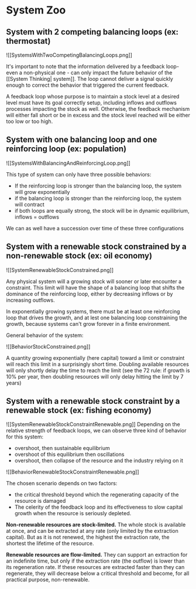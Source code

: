 # System Zoo
## System with 2 competing balancing loops (ex: thermostat)

![[SystemsWithTwoCompetingBalancingLoops.png]]


It's important to note that the information delivered by a feedback loop- even a non-physical one - can only impact the future behavior of the [[System Thinking| system]]. The loop cannot deliver a signal quickly enough to correct the behavior that triggered the current feedback.

A feedback loop whose purpose is to maintain a stock level at a desired level must have its goal correctly setup, including inflows and outflows processes impacting the stock as well. Otherwise, the feedback mechanism will either fall short or be in excess and the stock level reached will be either too low or too high.

## System with one balancing loop and one reinforcing loop (ex: population)

![[SystemsWithBalancingAndReinforcingLoop.png]]


This type of system can only have three possible behaviors:

- If the reinforcing loop is stronger than the balancing loop, the system will grow exponentially
- if the balancing loop is stronger than the reinforcing loop, the system will contract
- if both loops are equally strong, the stock will be in dynamic equilibrium, inflows = outflows

We can as well have a succession over time of these three configurations

## System with a renewable stock constrained by a non-renewable stock (ex: oil economy)

![[SystemRenewableStockConstrained.png]]

Any physical system will a growing stock will sooner or later encounter a constraint. This limit will have the shape of a balancing loop that shifts the dominance of the reinforcing loop, either by decreasing inflows or by increasing outflows.

In exponentially growing systems, there must be at least one reinforcing loop that drives the growth, and at lest one balancing loop constraining the growth, because systems can't grow forever in a finite environment.

General behavior of the system:

![[BehaviorStockConstrained.png]]

A quantity growing exponentially (here capital) toward a limit or constraint will reach this limit in a surprisingly short time. Doubling available resources will only shortly delay the time to reach the limit (see the 72 rule: if growth is 10% per year, then doubling resources will only delay hitting the limit by 7 years)

## System with a renewable stock constraint by a renewable stock (ex: fishing economy)

![[SystemRenewableStockConstraintRenewable.png]]
Depending on the relative strength of feedback loops, we can observe three kind of behavior for this system:

- overshoot, then sustainable equilibrium
- overshoot of this equilibrium then oscillations
- overshoot, then collapse of the resource and the industry relying on it


![[BehaviorRenewableStockConstraintRenewable.png]]

The chosen scenario depends on two factors:
- the critical threshold beyond which the regenerating capacity of the resource is damaged
- The celerity of the feedback loop and its effectiveness to slow capital growth when the resource is seriously depleted.

**Non-renewable resources are stock-limited.** The whole stock is available at once, and can be extracted at any rate (only limited by the extraction capital). But as it is not renewed, the highest the extraction rate, the shortest the lifetime of the resource.

**Renewable resources are flow-limited.** They can support an extraction for an indefinite time, but only if the extraction rate (the outflow) is lower than its regeneration rate. If these resources are extracted faster than they can regenerate, they will decrease below a critical threshold and become, for all practical purpose, non-renewable.